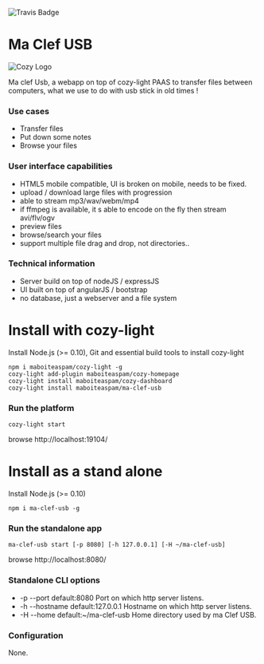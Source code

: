 ![Travis Badge](https://api.travis-ci.org/maboiteaspam/ma-clef-usb.svg)

# Ma Clef USB

![Cozy Logo](https://raw.github.com/cozy/cozy-setup/gh-pages/assets/images/happycloud.png)

Ma clef Usb, a webapp on top of cozy-light PAAS to transfer files between computers,
what we use to do with usb stick in old times !

### Use cases
- Transfer files
- Put down some notes
- Browse your files

### User interface capabilities
- HTML5 mobile compatible, UI is broken on mobile, needs to be fixed.
- upload / download large files with progression
- able to stream mp3/wav/webm/mp4
- if ffmpeg is available, it s able to encode on the fly then stream avi/flv/ogv
- preview files
- browse/search your files
- support multiple file drag and drop, not directories..

### Technical information
- Server build on top of nodeJS / expressJS
- UI built on top of angularJS / bootstrap
- no database, just a webserver and a file system

# Install with cozy-light
Install Node.js (>= 0.10),
Git and essential build tools to install cozy-light
```
npm i maboiteaspam/cozy-light -g 
cozy-light add-plugin maboiteaspam/cozy-homepage 
cozy-light install maboiteaspam/cozy-dashboard 
cozy-light install maboiteaspam/ma-clef-usb 
```

### Run the platform
```
cozy-light start
```
browse http://localhost:19104/


# Install as a stand alone
Install Node.js (>= 0.10)
```
npm i ma-clef-usb -g
```

### Run the standalone app
```
ma-clef-usb start [-p 8080] [-h 127.0.0.1] [-H ~/ma-clef-usb]
```
browse http://localhost:8080/

### Standalone CLI options

- -p --port default:8080 Port on which http server listens.
- -h --hostname default:127.0.0.1 Hostname on which http server listens.
- -H --home default:~/ma-clef-usb Home directory used by ma Clef USB.

### Configuration

None.

